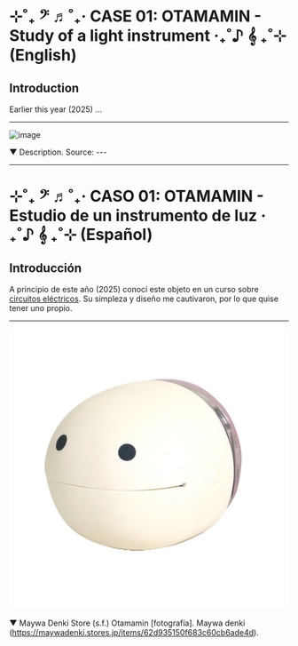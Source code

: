 # ⊹˚₊ 𝄢 ♬˚₊‧ CASE 01: OTAMAMIN - Study of a light instrument ‧₊˚♪ 𝄞 ₊˚⊹ (English)

## Introduction

Earlier this year (2025) ...

***

![image](./image/.)

▼ Description. Source: ---




---------------------------------------------------------------------------------------
# ⊹˚₊ 𝄢 ♬˚₊‧ CASO 01: OTAMAMIN - Estudio de un instrumento de luz ‧₊˚♪ 𝄞 ₊˚⊹ (Español)

## Introducción

A principio de este año (2025) conocí este objeto en un curso sobre [circuitos eléctricos](https://github.com/disenoUDP/dis8644-2025-1-proyectos). Su simpleza y diseño me cautivaron, por lo que quise tener uno propio. 

***

![image](./image/fit=cover,w=920,h=920.png)

▼ Maywa Denki Store (s.f.) Otamamin [fotografía]. Maywa denki (https://maywadenki.stores.jp/items/62d935150f683c60cb6ade4d).

